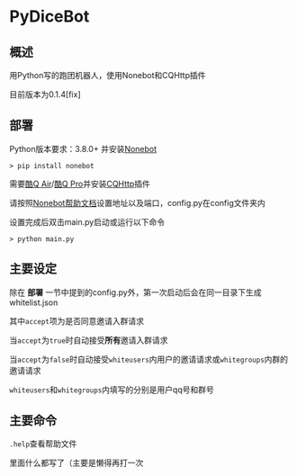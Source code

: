 # PyDiceBot

## 概述

用Python写的跑团机器人，使用Nonebot和CQHttp插件

目前版本为0.1.4[fix]

## 部署

Python版本要求：3.8.0+ 并安装[Nonebot](https://github.com/richardchien/nonebot "Nonebot GitHub页面")

```
> pip install nonebot
```

需要[酷Q Air](https://cqp.cc/t/23253 "酷Q Air官方页面")/[酷Q Pro](https://cqp.cc/t/14901 "酷Q Pro官方页面")并安装[CQHttp](https://github.com/richardchien/coolq-http-api "CoolQ Http Api GitHub页面")插件

请按照[Nonebot帮助文档](https://nonebot.cqp.moe/guide/getting-started.html "Nonebot帮助文档 #开始使用")设置地址以及端口，config.py在config文件夹内

设置完成后双击main.py启动或运行以下命令

```
> python main.py
```

## 主要设定

除在 **部署** 一节中提到的config.py外，第一次启动后会在同一目录下生成whitelist.json

其中`accept`项为是否同意邀请入群请求

当`accept`为`true`时自动接受**所有**邀请入群请求

当`accept`为`false`时自动接受`whiteusers`内用户的邀请请求或`whitegroups`内群的邀请请求

`whiteusers`和`whitegroups`内填写的分别是用户qq号和群号

## 主要命令

`.help`查看帮助文件

里面什么都写了（主要是懒得再打一次
